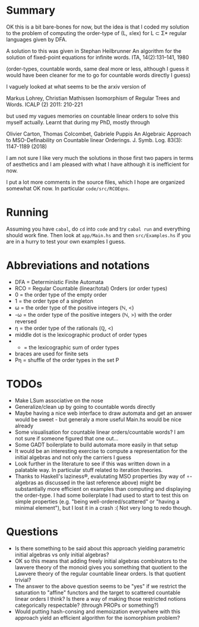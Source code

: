 Summary
=======

OK this is a bit bare-bones for now, but the idea is that I coded my solution
to the problem of computing the order-type of (L, ≤lex) for L ⊂ Σ\* regular
languages given by DFA.

A solution to this was given in
Stephan Heilbrunner
  An algorithm for the solution of fixed-point equations for infinite words.
    ITA, 14(2):131–141, 1980

(order-types, countable words, same deal more or less, although I guess it
would have been cleaner for me to go for countable words directly I guess)

I vaguely looked at what seems to be the arxiv version of

Markus Lohrey, Christian Mathissen
  Isomorphism of Regular Trees and Words.
    ICALP (2) 2011: 210-221

but used my vagues memories on countable linear orders to solve this myself
actually. Learnt that during my PhD, mostly through

Olivier Carton, Thomas Colcombet, Gabriele Puppis
  An Algebraic Approach to MSO-Definability on Countable linear Orderings.
    J. Symb. Log. 83(3): 1147-1189 (2018)


I am not sure I like very much the solutions in those first two papers in
terms of aesthetics and I am pleased with what I have although it is
inefficient for now.

I put a lot more comments in the source files, which I hope are organized
somewhat OK now. In particular `code/src/RCOEqns`.

Running
=======

Assuming you have `cabal`, do `cd` into `code` and try `cabal run` and
everything should work fine. Then look at `app/Main.hs` and then
`src/Examples.hs` if you are in a hurry to test your own examples I guess.

Abbreviations and notations
===========================

* DFA = Deterministic Finite Automata
* RCO = Regular Countable (linear/total) Orders (or order types)
* 0   = the order type of the empty order
* 1   = the order type of a singleton
* ω   = the order type of the positive integers (ℕ, <)
* -ω  = the order type of the positive integers (ℕ, >) with the order reversed
* η   = the order type of the rationals (ℚ, <)
* middle dot is the lexicographic product of order types
* +   = the lexicographic sum of order types
* braces are used for finite sets
* Pη  = shuffle of the order types in the set P

TODOs
=====

* Make LSum associative on the nose
* Generalize/clean up by going to countable words directly
* Maybe having a nice web interface to draw automata and get an answer would
be sweet - but generaly a more useful Main.hs would be nice already
* Some visualisation for countable linear orders/countable words? I am not sure
if someone figured that one out...
* Some GADT boilerplate to build automata more easily in that setup
* It would be an interesting exercise to compute a representation for the
initial algebras and not only the carriers I guess
* Look further in the literature to see if this was written down in a palatable
way. In particular stuff related to iteration theories.
* Thanks to Haskell's laziness®, evalutating MSO properties (by way of
∘-algebras as discussed in the last reference above) might be substantially
more efficient on examples than computing and displaying the order-type. I had
some boilerplate I had used to start to test this on simple properties
(e.g. "being well-ordered/scattered" or "having a minimal element"), but I lost
it in a crash :( Not very long to redo though.


Questions
=========

* Is there something to be said about this approach yielding parametric initial
algebras vs only initial algebras?
* OK so this means that adding freely initial algebras combinators to the
lawvere theory of the monoid gives you something that quotient to the Lawvere
theory of the regular countable linear orders. Is that quotient trivial?
* The answer to the above question seems to be "yes" if we restrict the
saturation to "affine" functors and the target to scattered countable linear
orders I think? Is there a way of making those restricted notions categorically
respectable? (through PROPs or something?)
* Would putting hash-consing and memoization everywhere with this approach
yield an efficient algorithm for the isomorphism problem?
